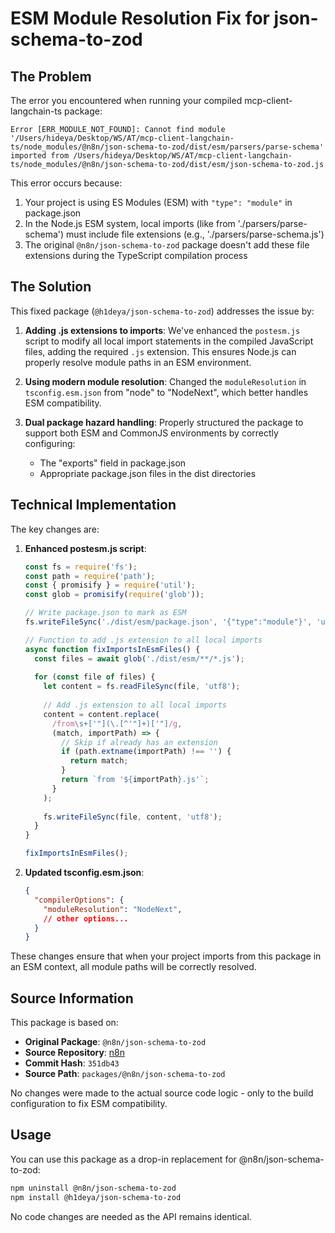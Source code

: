 # ESM Module Resolution Fix for json-schema-to-zod

## The Problem

The error you encountered when running your compiled mcp-client-langchain-ts package:

```
Error [ERR_MODULE_NOT_FOUND]: Cannot find module '/Users/hideya/Desktop/WS/AT/mcp-client-langchain-ts/node_modules/@n8n/json-schema-to-zod/dist/esm/parsers/parse-schema' imported from /Users/hideya/Desktop/WS/AT/mcp-client-langchain-ts/node_modules/@n8n/json-schema-to-zod/dist/esm/json-schema-to-zod.js
```

This error occurs because:

1. Your project is using ES Modules (ESM) with `"type": "module"` in package.json
2. In the Node.js ESM system, local imports (like from './parsers/parse-schema') must include file extensions (e.g., './parsers/parse-schema.js')
3. The original `@n8n/json-schema-to-zod` package doesn't add these file extensions during the TypeScript compilation process

## The Solution

This fixed package (`@h1deya/json-schema-to-zod`) addresses the issue by:

1. **Adding .js extensions to imports**: We've enhanced the `postesm.js` script to modify all local import statements in the compiled JavaScript files, adding the required `.js` extension. This ensures Node.js can properly resolve module paths in an ESM environment.

2. **Using modern module resolution**: Changed the `moduleResolution` in `tsconfig.esm.json` from "node" to "NodeNext", which better handles ESM compatibility.

3. **Dual package hazard handling**: Properly structured the package to support both ESM and CommonJS environments by correctly configuring:
   - The "exports" field in package.json
   - Appropriate package.json files in the dist directories

## Technical Implementation

The key changes are:

1. **Enhanced postesm.js script**:
   ```javascript
   const fs = require('fs');
   const path = require('path');
   const { promisify } = require('util');
   const glob = promisify(require('glob'));

   // Write package.json to mark as ESM
   fs.writeFileSync('./dist/esm/package.json', '{"type":"module"}', 'utf-8');

   // Function to add .js extension to all local imports
   async function fixImportsInEsmFiles() {
     const files = await glob('./dist/esm/**/*.js');
     
     for (const file of files) {
       let content = fs.readFileSync(file, 'utf8');
       
       // Add .js extension to all local imports
       content = content.replace(
         /from\s+['"](\.[^'"]+)['"]/g, 
         (match, importPath) => {
           // Skip if already has an extension
           if (path.extname(importPath) !== '') {
             return match;
           }
           return `from '${importPath}.js'`;
         }
       );
       
       fs.writeFileSync(file, content, 'utf8');
     }
   }

   fixImportsInEsmFiles();
   ```

2. **Updated tsconfig.esm.json**:
   ```json
   {
     "compilerOptions": {
       "moduleResolution": "NodeNext",
       // other options...
     }
   }
   ```

These changes ensure that when your project imports from this package in an ESM context, all module paths will be correctly resolved.

## Source Information

This package is based on:

- **Original Package**: `@n8n/json-schema-to-zod`
- **Source Repository**: [n8n](https://github.com/n8n-io/n8n)
- **Commit Hash**: `351db43`
- **Source Path**: `packages/@n8n/json-schema-to-zod`

No changes were made to the actual source code logic - only to the build configuration to fix ESM compatibility.

## Usage

You can use this package as a drop-in replacement for @n8n/json-schema-to-zod:

```bash
npm uninstall @n8n/json-schema-to-zod
npm install @h1deya/json-schema-to-zod
```

No code changes are needed as the API remains identical.
